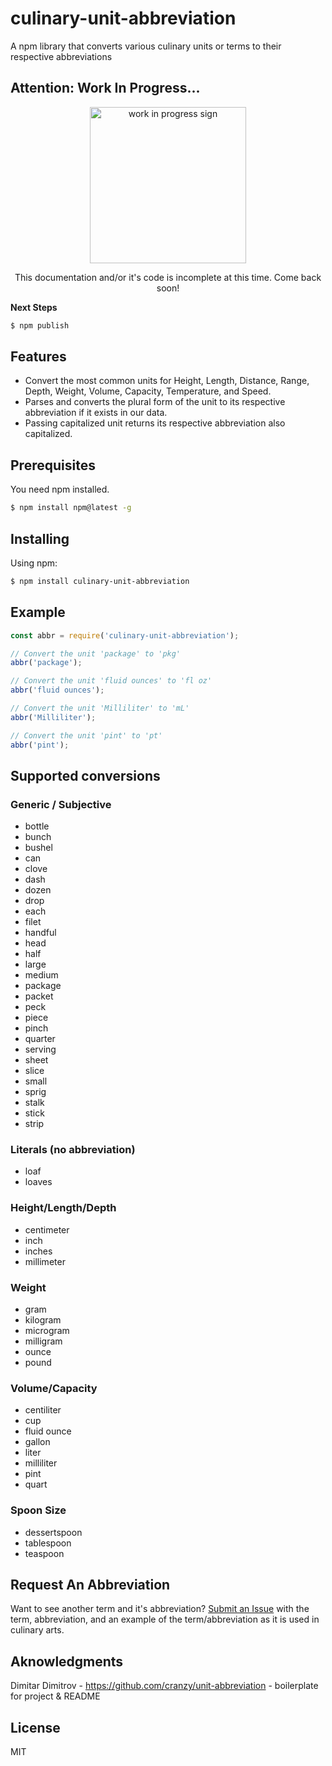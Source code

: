 # culinary-unit-abbreviation
A npm library that converts various culinary units or terms to their respective abbreviations

## Attention: Work In Progress...

<div align='center'>
 <img src='https://github.com/coren-frankel/culinary-unit-abbreviation/assets/104476731/036f4fcb-2eab-49f0-8971-4fbaa75713f6' alt='work in progress sign'
 height=250 width=250 />
 <p>This documentation and/or it's code is incomplete at this time. Come back soon!</p>
</div>

**Next Steps**
```bash
$ npm publish
```

## Features

- Convert the most common units for Height, Length, Distance, Range, Depth, Weight, Volume, Capacity, Temperature, and Speed.
- Parses and converts the plural form of the unit to its respective abbreviation if it exists in our data.
- Passing capitalized unit returns its respective abbreviation also capitalized.


## Prerequisites 

You need npm installed.
```bash
$ npm install npm@latest -g
```

## Installing

Using npm:

```bash
$ npm install culinary-unit-abbreviation
```

## Example

```js
const abbr = require('culinary-unit-abbreviation');

// Convert the unit 'package' to 'pkg'
abbr('package');

// Convert the unit 'fluid ounces' to 'fl oz'
abbr('fluid ounces');

// Convert the unit 'Milliliter' to 'mL'
abbr('Milliliter');

// Convert the unit 'pint' to 'pt'
abbr('pint');
```

## Supported conversions

### Generic / Subjective
  * bottle
  * bunch
  * bushel
  * can
  * clove
  * dash
  * dozen
  * drop
  * each
  * filet
  * handful
  * head
  * half
  * large
  * medium
  * package
  * packet
  * peck
  * piece
  * pinch
  * quarter
  * serving
  * sheet
  * slice
  * small
  * sprig
  * stalk
  * stick
  * strip

### Literals (no abbreviation)
  * loaf
  * loaves

### Height/Length/Depth
  * centimeter
  * inch
  * inches
  * millimeter

### Weight
  * gram
  * kilogram
  * microgram
  * milligram
  * ounce
  * pound

### Volume/Capacity
  * centiliter
  * cup 
  * fluid ounce
  * gallon
  * liter
  * milliliter
  * pint
  * quart

### Spoon Size
  * dessertspoon
  * tablespoon
  * teaspoon


## Request An Abbreviation
Want to see another term and it's abbreviation? 
[Submit an Issue](https://github.com/coren-frankel/culinary-unit-abbreviation/issues) with the term, abbreviation, and an example of the term/abbreviation as it is used in culinary arts. 

## Aknowledgments
Dimitar Dimitrov - https://github.com/cranzy/unit-abbreviation - boilerplate for project & README

## License
MIT
